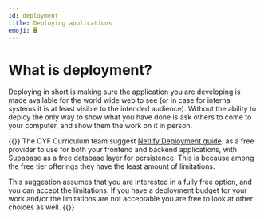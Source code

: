 ```yaml
---
id: deployment
title: Deploying applications
emoji: 🖥️
---
```


# What is deployment?

Deploying in short is making sure the application you are developing is made available for the world wide web to see (or in case for internal systems it is at least visible to the intended audience). Without the ability to deploy the only way to show what you have done is ask others to come to your computer, and show them the work on it in person.

{{<note type="note" title="TL;DR">}}
The CYF Curriculum team suggest [Netlify Deployment guide](../deployment-netlify/index.md). as a free provider to use for both your frontend and backend applications, with Supabase as a free database layer for persistence. This is because among the free tier offerings they have the least amount of limitations.

This suggestion assumes that you are interested in a fully free option, and you can accept the limitations. If you have a deployment budget for your work and/or the limitations are not acceptable you are free to look at other choices as well.
{{</note>}}
